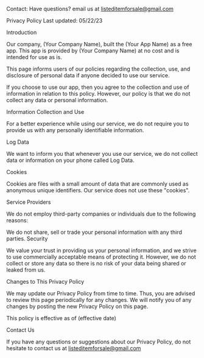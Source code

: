 Contact:
Have questions? email us at listeditemforsale@gmail.com

Privacy Policy
Last updated: 05/22/23

Introduction

Our company, (Your Company Name), built the (Your App Name) as a free app. This app is provided by (Your Company Name) at no cost and is intended for use as is.

This page informs users of our policies regarding the collection, use, and disclosure of personal data if anyone decided to use our service.

If you choose to use our app, then you agree to the collection and use of information in relation to this policy. However, our policy is that we do not collect any data or personal information.

Information Collection and Use

For a better experience while using our service, we do not require you to provide us with any personally identifiable information.

Log Data

We want to inform you that whenever you use our service, we do not collect data or information on your phone called Log Data.

Cookies

Cookies are files with a small amount of data that are commonly used as anonymous unique identifiers. Our service does not use these "cookies".

Service Providers

We do not employ third-party companies or individuals due to the following reasons:

We do not share, sell or trade your personal information with any third parties.
Security

We value your trust in providing us your personal information, and we strive to use commercially acceptable means of protecting it. However, we do not collect or store any data so there is no risk of your data being shared or leaked from us.

Changes to This Privacy Policy

We may update our Privacy Policy from time to time. Thus, you are advised to review this page periodically for any changes. We will notify you of any changes by posting the new Privacy Policy on this page.

This policy is effective as of (effective date)

Contact Us

If you have any questions or suggestions about our Privacy Policy, do not hesitate to contact us at listeditemforsale@gmail.com

